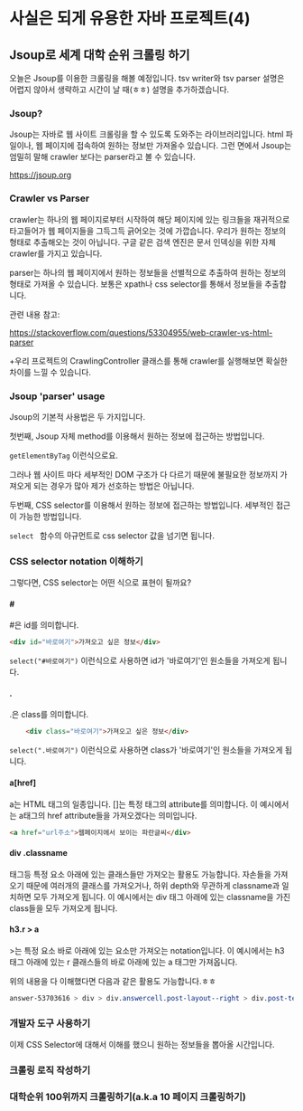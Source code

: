 # 사실은 되게 유용한 자바 프로젝트(4)

## Jsoup로 세계 대학 순위 크롤링 하기

오늘은 Jsoup를 이용한 크롤링을 해볼 예정입니다. tsv writer와 tsv parser 설명은 어렵지 않아서 생략하고 시간이 날 때(ㅎㅎ) 설명을 추가하겠습니다.

### Jsoup?

Jsoup는 자바로 웹 사이트 크롤링을 할 수 있도록 도와주는 라이브러리입니다.  html 파일이나, 웹 페이지에 접속하여 원하는 정보만 가져올수 있습니다. 그런 면에서 Jsoup는 엄밀히 말해 crawler 보다는 parser라고 볼 수 있습니다.

https://jsoup.org



### Crawler vs Parser

crawler는 하나의 웹 페이지로부터 시작하여 해당 페이지에 있는 링크들을 재귀적으로 타고들어가 웹 페이지들을 그득그득 긁어오는 것에 가깝습니다.  우리가 원하는 정보의 형태로 추출해오는 것이 아닙니다. 구글 같은 검색 엔진은 문서 인덱싱을 위한 자체 crawler를 가지고 있습니다.

parser는 하나의 웹 페이지에서 원하는 정보들을 선별적으로 추출하여 원하는 정보의 형태로 가져올 수 있습니다. 보통은 xpath나 css selector를 통해서 정보들을 추출합니다. 

관련 내용 참고:

<https://stackoverflow.com/questions/53304955/web-crawler-vs-html-parser>

+우리 프로젝트의 CrawlingController 클래스를 통해 crawler를 실행해보면 확실한 차이를 느낄 수 있습니다.



### Jsoup 'parser' usage

Jsoup의 기본적 사용법은 두 가지입니다.

첫번째, Jsoup 자체 method를 이용해서 원하는 정보에 접근하는 방법입니다.

```getElementByTag``` 이런식으로요.

그러나 웹 사이트 마다 세부적인 DOM 구조가 다 다르기 때문에 불필요한 정보까지 가져오게 되는 경우가 많아 제가 선호하는 방법은 아닙니다. 



두번째, CSS selector를 이용해서 원하는 정보에 접근하는 방법입니다. 세부적인 접근이 가능한 방법입니다.

```select ``` 함수의 아규먼트로  css selector 값을 넘기면 됩니다.



### CSS selector notation 이해하기

그렇다면, CSS selector는 어떤 식으로 표현이 될까요?

#### \#

#은 id를 의미합니다. 

```HTML
<div id="바로여기">가져오고 싶은 정보</div>
```

```select("#바로여기")``` 이런식으로 사용하면 id가 '바로여기'인 원소들을 가져오게 됩니다.



#### .

.은 class를 의미합니다.

```HTML
	<div class="바로여기">가져오고 싶은 정보</div>
```

```select(".바로여기")``` 이런식으로 사용하면 class가 '바로여기'인 원소들을 가져오게 됩니다.



#### a[href]

a는 HTML 태그의 일종입니다. []는 특정 태그의 attribute를 의미합니다. 이 예시에서는 a태그의 href attribute들을 가져오겠다는 의미입니다.

```HTML
<a href="url주소">웹페이지에서 보이는 파란글씨</div>
```



#### div .classname

태그등 특정 요소 아래에 있는 클래스들만 가져오는 활용도 가능합니다.  자손들을 가져오기 때문에 여러개의 클래스를 가져오거나, 하위 depth와 무관하게 classname과 일치하면 모두 가져오게 됩니다. 이 예시에서는 div 태그 아래에 있는 classname을 가진 class들을 모두 가져오게 됩니다.



#### h3.r > a

\>는 특정 요소 바로 아래에 있는 요소만 가져오는 notation입니다. 이 예시에서는 h3 태그 아래에 있는 r 클래스들의 바로 아래에 있는 a 태그만 가져옵니다.

위의 내용을 다 이해했다면 다음과 같은 활용도 가능합니다.ㅎㅎ

```css
answer-53703616 > div > div.answercell.post-layout--right > div.post-text > p:nth-child(3) > a
```



### 개발자 도구 사용하기

이제 CSS Selector에 대해서 이해를 했으니 원하는 정보들을 뽑아올 시간입니다. 



### 크롤링 로직 작성하기



### 대학순위 100위까지 크롤링하기(a.k.a 10 페이지 크롤링하기)

